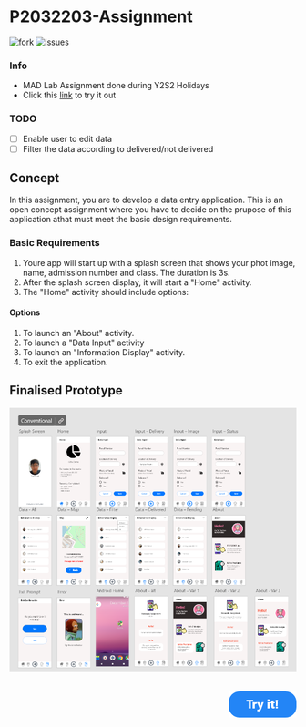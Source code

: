 # P2032203-Assignment
[![fork](https://img.shields.io/github/forks/liang799/P2032203-Assignment)](https://github.com/liang799/P2032203-Assignment/fork)
[![issues](https://img.shields.io/github/issues/liang799/P2032203-Assignment)](https://github.com/liang799/P2032203-Assignment/issues/new)

### Info
- MAD Lab Assignment done during Y2S2 Holidays
- Click this [link](https://xd.adobe.com/view/9d563f22-94b8-4581-83c2-aa175e78e35c-c805/) to try it out
### TODO
- [ ] Enable user to edit data
- [ ] Filter the data according to delivered/not delivered

## Concept
In this assignment, you are to develop a data entry application. This is an open concept assignment where you have to decide on the prupose of this application athat must meet the basic
design requirements.

### Basic Requirements
1. Youre app will start up with a splash screen that shows your phot image, name, admission number and class. The duration is 3s.
2. After the splash screen display, it will start a "Home" activity.
3. The "Home" activity should include options:
  #### Options
  1. To launch an "About" activity.
  2. To launch a "Data Input" activity
  3. To launch an "Information Display" activity.
  4. To exit the application.

<!---- ## Prototype
![overview](pics/overview.png)

## Semi-final Prototype
![overview](pics/final.png) ---->

## Finalised Prototype
![overview](pics/finalFlash.png)
<!-- Click this [link](https://xd.adobe.com/view/9d563f22-94b8-4581-83c2-aa175e78e35c-c805/) to try it out -->
<div style="text-align: right">
  <br>
  <a href="https://xd.adobe.com/view/9d563f22-94b8-4581-83c2-aa175e78e35c-c805/" target="_blank">
  <img src="pics/CTA.png" />
  </a>
</div>

<!---
## Misc
### SQL Delivery Percentage
| status (0)            | percentage (1)  |
| --------------------- | --------------- |
| package delivered     | xxx             |
| package not delivered | xxx             |
--->
